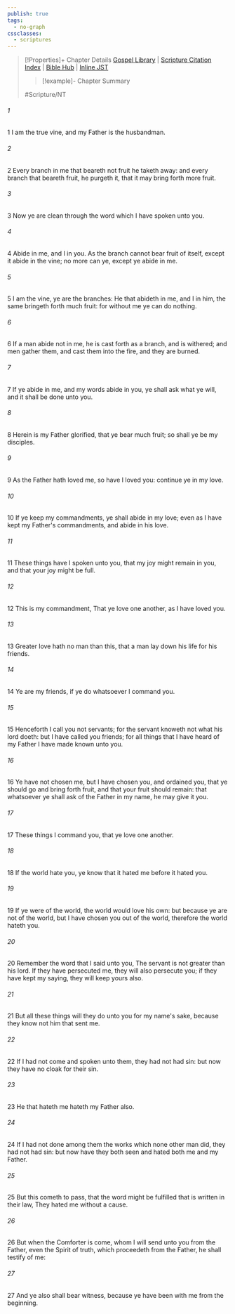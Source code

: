 ```yaml
---
publish: true
tags:
  - no-graph
cssclasses:
  - scriptures
---
```

>[!Properties]+ Chapter Details
>[Gospel Library](https://churchofjesuschrist.org/study/scriptures/nt/john/15?lang=eng)    |    [Scripture Citation Index](https://scriptures.byu.edu/#08f0f::c08f0f)    |    [Bible Hub](https://biblehub.com/john/15.htm)    |    [Inline JST](https://scripturetoolbox.com/html/ic/John/15.html)
>>[!example]- Chapter Summary
>> 
> 
>
>#Scripture/NT
###### 1
1 I am the true vine, and my Father is the husbandman.
###### 2
2 Every branch in me that beareth not fruit he taketh away: and every branch that beareth fruit, he purgeth it, that it may bring forth more fruit.
###### 3
3 Now ye are clean through the word which I have spoken unto you.
###### 4
4 Abide in me, and I in you. As the branch cannot bear fruit of itself, except it abide in the vine; no more can ye, except ye abide in me.
###### 5
5 I am the vine, ye are the branches: He that abideth in me, and I in him, the same bringeth forth much fruit: for without me ye can do nothing.
###### 6
6 If a man abide not in me, he is cast forth as a branch, and is withered; and men gather them, and cast them into the fire, and they are burned.
###### 7
7 If ye abide in me, and my words abide in you, ye shall ask what ye will, and it shall be done unto you.
###### 8
8 Herein is my Father glorified, that ye bear much fruit; so shall ye be my disciples.
###### 9
9 As the Father hath loved me, so have I loved you: continue ye in my love.
###### 10
10 If ye keep my commandments, ye shall abide in my love; even as I have kept my Father's commandments, and abide in his love.
###### 11
11 These things have I spoken unto you, that my joy might remain in you, and that your joy might be full.
###### 12
12 This is my commandment, That ye love one another, as I have loved you.
###### 13
13 Greater love hath no man than this, that a man lay down his life for his friends.
###### 14
14 Ye are my friends, if ye do whatsoever I command you.
###### 15
15 Henceforth I call you not servants; for the servant knoweth not what his lord doeth: but I have called you friends; for all things that I have heard of my Father I have made known unto you.
###### 16
16 Ye have not chosen me, but I have chosen you, and ordained you, that ye should go and bring forth fruit, and that your fruit should remain: that whatsoever ye shall ask of the Father in my name, he may give it you.
###### 17
17 These things I command you, that ye love one another.
###### 18
18 If the world hate you, ye know that it hated me before it hated you.
###### 19
19 If ye were of the world, the world would love his own: but because ye are not of the world, but I have chosen you out of the world, therefore the world hateth you.
###### 20
20 Remember the word that I said unto you, The servant is not greater than his lord. If they have persecuted me, they will also persecute you; if they have kept my saying, they will keep yours also.
###### 21
21 But all these things will they do unto you for my name's sake, because they know not him that sent me.
###### 22
22 If I had not come and spoken unto them, they had not had sin: but now they have no cloak for their sin.
###### 23
23 He that hateth me hateth my Father also.
###### 24
24 If I had not done among them the works which none other man did, they had not had sin: but now have they both seen and hated both me and my Father.
###### 25
25 But this cometh to pass, that the word might be fulfilled that is written in their law, They hated me without a cause.
###### 26
26 But when the Comforter is come, whom I will send unto you from the Father, even the Spirit of truth, which proceedeth from the Father, he shall testify of me:
###### 27
27 And ye also shall bear witness, because ye have been with me from the beginning.
